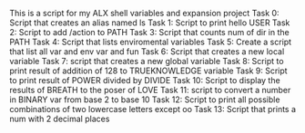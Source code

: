 This is a script for my ALX shell variables and expansion project
Task 0: Script that creates an alias named ls
Task 1: Script to print hello USER
Task 2: Script to add /action to PATH
Task 3: Script that counts num of dir in the PATH
Task 4: Script that lists enviromental variables
Task 5: Create a script that list all var and env var and fun
Task 6: Script that creates a new local variable
Task 7: script that creates a new global variable
Task 8: Script to print result of addition of 128 to TRUEKNOWLEDGE variable
Task 9: Script to print result of POWER divided by DIVIDE
Task 10: Script to display the results of BREATH to the poser of LOVE
Task 11: script to convert a number in BINARY var from base 2 to base 10
Task 12: Script to print all possible combinations of two lowercase letters except oo
Task 13: Script that prints a num with 2 decimal places
